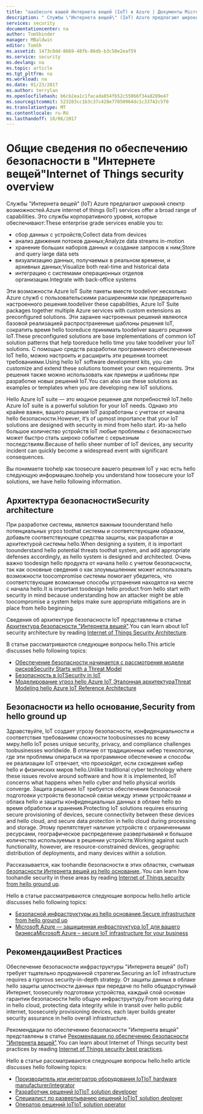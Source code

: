 ```yaml
---
title: "aaaSecure вашей Интернета вещей (IoT) в Azure | Документы Microsoft"
description: " Службы \"Интернета вещей\" (IoT) Azure предлагают широкий спектр возможностей. Эта статья поможет вам понять, каким образом toosecure вашего решения IoT в Azure. "
services: security
documentationcenter: na
author: TomShinder
manager: MBaldwin
editor: TomSh
ms.assetid: 1473c8dd-8669-48fb-86db-b3c50e2eaf59
ms.service: security
ms.devlang: na
ms.topic: article
ms.tgt_pltfrm: na
ms.workload: na
ms.date: 01/23/2017
ms.author: terrylan
ms.openlocfilehash: b6cb2ea1c1facada854fb52c55066f34a8289e47
ms.sourcegitcommit: 523283cc1b3c37c428e77850964dc1c33742c5f0
ms.translationtype: MT
ms.contentlocale: ru-RU
ms.lasthandoff: 10/06/2017
---
```

# <a name="internet-of-things-security-overview"></a><span data-ttu-id="cb5f8-104">Общие сведения по обеспечению безопасности в "Интернете вещей"</span><span class="sxs-lookup"><span data-stu-id="cb5f8-104">Internet of Things security overview</span></span>
<span data-ttu-id="cb5f8-105">Службы "Интернета вещей" (IoT) Azure предлагают широкий спектр возможностей.</span><span class="sxs-lookup"><span data-stu-id="cb5f8-105">Azure internet of things (IoT) services offer a broad range of capabilities.</span></span> <span data-ttu-id="cb5f8-106">Это службы корпоративного уровня, которые обеспечивают:</span><span class="sxs-lookup"><span data-stu-id="cb5f8-106">These enterprise grade services enable you to:</span></span>

* <span data-ttu-id="cb5f8-107">сбор данных с устройств;</span><span class="sxs-lookup"><span data-stu-id="cb5f8-107">Collect data from devices</span></span>
* <span data-ttu-id="cb5f8-108">анализ движения потоков данных;</span><span class="sxs-lookup"><span data-stu-id="cb5f8-108">Analyze data streams in-motion</span></span>
* <span data-ttu-id="cb5f8-109">хранение больших наборов данных и создание запросов к ним;</span><span class="sxs-lookup"><span data-stu-id="cb5f8-109">Store and query large data sets</span></span>
* <span data-ttu-id="cb5f8-110">визуализацию данных, получаемых в реальном времени, и архивных данных;</span><span class="sxs-lookup"><span data-stu-id="cb5f8-110">Visualize both real-time and historical data</span></span>
* <span data-ttu-id="cb5f8-111">интеграцию с системами операционных отделов организации.</span><span class="sxs-lookup"><span data-stu-id="cb5f8-111">Integrate with back-office systems</span></span>

<span data-ttu-id="cb5f8-112">Эти возможности Azure IoT Suite пакеты вместе toodeliver несколько Azure служб с пользовательскими расширениями как предварительно настроенного решения.</span><span class="sxs-lookup"><span data-stu-id="cb5f8-112">toodeliver these capabilities, Azure IoT Suite packages together multiple Azure services with custom extensions as preconfigured solutions.</span></span> <span data-ttu-id="cb5f8-113">Эти заранее настроенных решений являются базовой реализацией распространенные шаблоны решения IoT, сократить время hello tooreduce принимать toodeliver вашего решения IoT.</span><span class="sxs-lookup"><span data-stu-id="cb5f8-113">These preconfigured solutions are base implementations of common IoT solution patterns that help tooreduce hello time you take toodeliver your IoT solutions.</span></span> <span data-ttu-id="cb5f8-114">С помощью средств разработки программного обеспечения IoT hello, можно настроить и расширить эти решения toomeet требованиями.</span><span class="sxs-lookup"><span data-stu-id="cb5f8-114">Using hello IoT software development kits, you can customize and extend these solutions toomeet your own requirements.</span></span> <span data-ttu-id="cb5f8-115">Эти решения также можно использовать как примеры и шаблоны при разработке новых решений IoT.</span><span class="sxs-lookup"><span data-stu-id="cb5f8-115">You can also use these solutions as examples or templates when you are developing new IoT solutions.</span></span>

<span data-ttu-id="cb5f8-116">Hello Azure IoT suite — это мощное решение для потребностей IoT.</span><span class="sxs-lookup"><span data-stu-id="cb5f8-116">hello Azure IoT suite is a powerful solution for your IoT needs.</span></span> <span data-ttu-id="cb5f8-117">Однако это крайне важен, вашего решения IoT разработаны с учетом от начала hello безопасности.</span><span class="sxs-lookup"><span data-stu-id="cb5f8-117">However, it’s of upmost importance that your IoT solutions are designed with security in mind from hello start.</span></span> <span data-ttu-id="cb5f8-118">Из-за hello большое количество устройств IoT любые проблемы с безопасностью может быстро стать широко событие с серьезным последствиям.</span><span class="sxs-lookup"><span data-stu-id="cb5f8-118">Because of hello sheer number of IoT devices, any security incident can quickly become a widespread event with significant consequences.</span></span>

<span data-ttu-id="cb5f8-119">Вы понимаете toohelp как toosecure вашего решения IoT у нас есть hello следующую информацию.</span><span class="sxs-lookup"><span data-stu-id="cb5f8-119">toohelp you understand how toosecure your IoT solutions, we have hello following information.</span></span>

## <a name="security-architecture"></a><span data-ttu-id="cb5f8-120">Архитектура безопасности</span><span class="sxs-lookup"><span data-stu-id="cb5f8-120">Security architecture</span></span>
<span data-ttu-id="cb5f8-121">При разработке системы, является важным toounderstand hello потенциальных угроз toothat системы и соответствующим образом, добавьте соответствующие средства защиты, как разработан и архитектурой системы hello.</span><span class="sxs-lookup"><span data-stu-id="cb5f8-121">When designing a system, it is important toounderstand hello potential threats toothat system, and add appropriate defenses accordingly, as hello system is designed and architected.</span></span> <span data-ttu-id="cb5f8-122">Очень важно toodesign hello продукта от начала hello с учетом безопасности, так как основные сведения о как злоумышленник может использовать возможности toocompromise системы помогает убедитесь, что соответствующие возможные способы устранения находятся на месте с начала hello.</span><span class="sxs-lookup"><span data-stu-id="cb5f8-122">It is important toodesign hello product from hello start with security in mind because understanding how an attacker might be able toocompromise a system helps make sure appropriate mitigations are in place from hello beginning.</span></span>

<span data-ttu-id="cb5f8-123">Сведения об архитектуре безопасности IoT представлены в статье [Архитектура безопасности "Интернета вещей"](../iot-suite/iot-security-architecture.md).</span><span class="sxs-lookup"><span data-stu-id="cb5f8-123">You can learn about IoT security architecture by reading [Internet of Things Security Architecture](../iot-suite/iot-security-architecture.md).</span></span>

<span data-ttu-id="cb5f8-124">В статье рассматриваются следующие вопросы hello.</span><span class="sxs-lookup"><span data-stu-id="cb5f8-124">This article discusses hello following topics:</span></span>

* [<span data-ttu-id="cb5f8-125">Обеспечение безопасности начинается с рассмотрения модели рисков</span><span class="sxs-lookup"><span data-stu-id="cb5f8-125">Security Starts with a Threat Model</span></span>](../iot-suite/iot-security-architecture.md#security-starts-with-a-threat-model)
* [<span data-ttu-id="cb5f8-126">Безопасность в IoT</span><span class="sxs-lookup"><span data-stu-id="cb5f8-126">Security in IoT</span></span>](../iot-suite/iot-security-architecture.md#security-in-iot)
* [<span data-ttu-id="cb5f8-127">Моделирование угроз hello Azure IoT Эталонная архитектура</span><span class="sxs-lookup"><span data-stu-id="cb5f8-127">Threat Modeling hello Azure IoT Reference Architecture</span></span>](../iot-suite/iot-security-architecture.md#threat-modeling-the-azure-iot-reference-architecture)

## <a name="security-from-hello-ground-up"></a><span data-ttu-id="cb5f8-128">Безопасности из hello основание,</span><span class="sxs-lookup"><span data-stu-id="cb5f8-128">Security from hello ground up</span></span>
<span data-ttu-id="cb5f8-129">Здравствуйте, IoT создает угрозу безопасности, конфиденциальности и соответствия требованиям сложности toobusinesses по всему миру.</span><span class="sxs-lookup"><span data-stu-id="cb5f8-129">hello IoT poses unique security, privacy, and compliance challenges toobusinesses worldwide.</span></span> <span data-ttu-id="cb5f8-130">В отличие от традиционных кибер технологии, где эти проблемы опираться на программное обеспечение и способы ее реализации IoT отвечает, что произойдет, если схождение кибер hello и физических миров hello.</span><span class="sxs-lookup"><span data-stu-id="cb5f8-130">Unlike traditional cyber technology where these issues revolve around software and how it is implemented, IoT concerns what happens when hello cyber and hello physical worlds converge.</span></span> <span data-ttu-id="cb5f8-131">Защита решения IoT требуется обеспечения безопасной подготовки устройств безопасной связи между этими устройствами и облака hello и защиты конфиденциальных данных в облаке hello во время обработки и хранения.</span><span class="sxs-lookup"><span data-stu-id="cb5f8-131">Protecting IoT solutions requires ensuring secure provisioning of devices, secure connectivity between these devices and hello cloud, and secure data protection in hello cloud during processing and storage.</span></span> <span data-ttu-id="cb5f8-132">Этому препятствует наличие устройств с ограниченными ресурсами, географическое распределение развертываний и большое количество используемых в решении устройств.</span><span class="sxs-lookup"><span data-stu-id="cb5f8-132">Working against such functionality, however, are resource-constrained devices, geographic distribution of deployments, and many devices within a solution.</span></span>

<span data-ttu-id="cb5f8-133">Рассказывается, как toohandle безопасности в этих областях, считывая [безопасности Интернета вещей из hello основание,](../iot-suite/securing-iot-ground-up.md).</span><span class="sxs-lookup"><span data-stu-id="cb5f8-133">You can learn how toohandle security in these areas by reading [Internet of Things security from hello ground up](../iot-suite/securing-iot-ground-up.md).</span></span>

<span data-ttu-id="cb5f8-134">Hello в статье рассматриваются следующие вопросы hello.</span><span class="sxs-lookup"><span data-stu-id="cb5f8-134">hello article discusses hello following topics:</span></span>

* [<span data-ttu-id="cb5f8-135">Безопасной инфраструктуры из hello основание,</span><span class="sxs-lookup"><span data-stu-id="cb5f8-135">Secure infrastructure from hello ground up</span></span>](../iot-suite/securing-iot-ground-up.md#secure-infrastructure-from-the-ground-up)
* [<span data-ttu-id="cb5f8-136">Microsoft Azure — защищенная инфраструктура IoT для вашего бизнеса</span><span class="sxs-lookup"><span data-stu-id="cb5f8-136">Microsoft Azure – secure IoT infrastructure for your business</span></span>](../iot-suite/securing-iot-ground-up.md#microsoft-azure---secure-iot-infrastructure-for-your-business)

## <a name="best-practices"></a><span data-ttu-id="cb5f8-137">Рекомендации</span><span class="sxs-lookup"><span data-stu-id="cb5f8-137">Best Practices</span></span>
<span data-ttu-id="cb5f8-138">Обеспечение безопасности инфраструктуры "Интернета вещей" (IoT) требует тщательно продуманной стратегии.</span><span class="sxs-lookup"><span data-stu-id="cb5f8-138">Securing an IoT infrastructure requires a rigorous security-in-depth strategy.</span></span> <span data-ttu-id="cb5f8-139">От защиты данных в облаке hello защиты целостности данных при передаче по hello общедоступный Интернет, toosecurely подготовки устройства, каждый слой основан гарантии безопасности hello общую инфраструктуру.</span><span class="sxs-lookup"><span data-stu-id="cb5f8-139">From securing data in hello cloud, protecting data integrity while in transit over hello public internet, toosecurely provisioning devices, each layer builds greater security assurance in hello overall infrastructure.</span></span>

<span data-ttu-id="cb5f8-140">Рекомендации по обеспечению безопасности "Интернета вещей" представлены в статье [Рекомендации по обеспечению безопасности "Интернета вещей"](../iot-suite/iot-security-best-practices.md).</span><span class="sxs-lookup"><span data-stu-id="cb5f8-140">You can learn about Internet of Things security best practices by reading [Internet of Things security best practices](../iot-suite/iot-security-best-practices.md).</span></span>

<span data-ttu-id="cb5f8-141">Hello в статье рассматриваются следующие вопросы hello.</span><span class="sxs-lookup"><span data-stu-id="cb5f8-141">hello article discusses hello following topics:</span></span>

* [<span data-ttu-id="cb5f8-142">Производитель или интегратор оборудования IoT</span><span class="sxs-lookup"><span data-stu-id="cb5f8-142">IoT hardware manufacturer/integrator</span></span>](../iot-suite/iot-security-best-practices.md#iot-hardware-manufacturerintegrator)
* [<span data-ttu-id="cb5f8-143">Разработчик решений IoT</span><span class="sxs-lookup"><span data-stu-id="cb5f8-143">IoT solution developer</span></span>](../iot-suite/iot-security-best-practices.md#iot-solution-developer)
* [<span data-ttu-id="cb5f8-144">Специалист по развертыванию решений IoT</span><span class="sxs-lookup"><span data-stu-id="cb5f8-144">IoT solution deployer</span></span>](../iot-suite/iot-security-best-practices.md#iot-solution-deployer)
* [<span data-ttu-id="cb5f8-145">Оператор решений IoT</span><span class="sxs-lookup"><span data-stu-id="cb5f8-145">IoT solution operator</span></span>](../iot-suite/iot-security-best-practices.md#iot-solution-operator)
